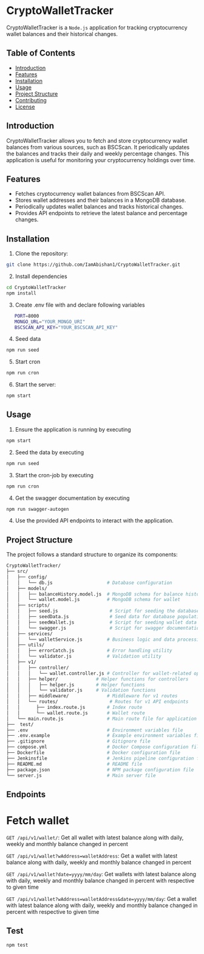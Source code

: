 # CryptoWalletTracker

CryptoWalletTracker is a `Node.js` application for tracking cryptocurrency wallet balances and their historical changes.

## Table of Contents

- [Introduction](#introduction)
- [Features](#features)
- [Installation](#installation)
- [Usage](#usage)
- [Project Structure](#project-structure)
- [Contributing](#contributing)
- [License](#license)

## Introduction

CryptoWalletTracker allows you to fetch and store cryptocurrency wallet balances from various sources, such as BSCScan. It periodically updates the balances and tracks their daily and weekly percentage changes. This application is useful for monitoring your cryptocurrency holdings over time.

## Features

- Fetches cryptocurrency wallet balances from BSCScan API.
- Stores wallet addresses and their balances in a MongoDB database.
- Periodically updates wallet balances and tracks historical changes.
- Provides API endpoints to retrieve the latest balance and percentage changes.

## Installation

1. Clone the repository:

```bash
git clone https://github.com/IamAbishan1/CryptoWalletTracker.git

```

2. Install dependencies
```bash
cd CryptoWalletTracker
npm install
```

3. Create .env file with and declare following variables
```bash
   PORT=8000 
   MONGO_URL="YOUR_MONGO_URI"
   BSCSCAN_API_KEY="YOUR_BSCSCAN_API_KEY"
```

4. Seed data
```bash
npm run seed
```

5. Start cron
```bash
npm run cron
```

6. Start the server:
```bash 
npm start
```

## Usage
1. Ensure the application is running by executing 
```bash 
npm start
```
2. Seed the data by executing
```bash
npm run seed
```
3. Start the cron-job by executing
```bash
npm run cron
```
4. Get the swagger documentation by executing
```bash
npm run swagger-autogen
```
4. Use the provided API endpoints to interact with the application.


## Project Structure
The project follows a standard structure to organize its components:

```bash
CryptoWalletTracker/
├── src/
│   ├── config/
│   │   └── db.js                    # Database configuration
│   ├── models/
│   │   ├── balanceHistory.model.js  # MongoDB schema for balance history
│   │   └── wallet.model.js          # MongoDB schema for wallet
│   ├── scripts/
│   │   ├── seed.js                   # Script for seeding the database
│   │   ├── seedData.js               # Seed data for database population
│   │   ├── seedWallet.js             # Script for seeding wallet data
│   │   └── swagger.js                # Script for swagger documentation of endpoints
│   ├── services/
│   │   └── walletService.js         # Business logic and data processing for wallets
│   ├── utils/
│   │   ├── errorCatch.js            # Error handling utility
│   │   └── validator.js             # Validation utility
│   ├── v1/
│   │   ├── controller/
│   │   │   └── wallet.controller.js # Controller for wallet-related operations
│   │   ├── helper/              # Helper functions for controllers
│   │   │   ├── helper.js        # Helper functions
│   │   │   └── validator.js     # Validation functions
│   │   ├── middleware/              # Middleware for v1 routes
│   │   └── routes/                   # Routes for v1 API endpoints
│   │      ├── index.route.js        # Index route
│   │      └── wallet.route.js       # Wallet route
│   └── main.route.js                # Main route file for application entry point  
├──  test/
├── .env                             # Environment variables file
├── .env.example                     # Example environment variables file
├── .gitignore                       # Gitignore file
├── compose.yml                      # Docker Compose configuration file
├── Dockerfile                       # Docker configuration file
├── Jenkinsfile                      # Jenkins pipeline configuration file
├── README.md                        # README file
├── package.json                     # NPM package configuration file
└── server.js                        # Main server file
```

## Endpoints

# Fetch wallet
`GET /api/v1/wallet/`: Get all wallet with latest balance along with daily, weekly and monthly balance changed in percent

`GET /api/v1/wallet?wAddress=walletAddress`: Get a wallet with latest balance along with daily, weekly and monthly balance changed in percent


`GET /api/v1/wallet?date=yyyy/mm/day`: Get wallets with latest balance along with daily, weekly and monthly balance changed in percent with respective to given time

`GET /api/v1/wallet?wAddress=walletAddress&date=yyyy/mm/day`: Get a wallet with latest balance along with daily, weekly and monthly balance changed in percent with respective to given time


## Test
```bash
npm test
```